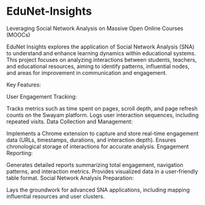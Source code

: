 # EduNet-Insights
Leveraging Social Network Analysis on  Massive  Open Online Courses (MOOCs)

EduNet Insights explores the application of Social Network Analysis (SNA) to understand and enhance learning dynamics within educational systems. This project focuses on analyzing interactions between students, teachers, and educational resources, aiming to identify patterns, influential nodes, and areas for improvement in communication and engagement.

Key Features:

User Engagement Tracking:

Tracks metrics such as time spent on pages, scroll depth, and page refresh counts on the Swayam platform.
Logs user interaction sequences, including repeated visits.
Data Collection and Management:

Implements a Chrome extension to capture and store real-time engagement data (URLs, timestamps, durations, and interaction depth).
Ensures chronological storage of interactions for accurate analysis.
Engagement Reporting:

Generates detailed reports summarizing total engagement, navigation patterns, and interaction metrics.
Provides visualized data in a user-friendly table format.
Social Network Analysis Preparation:

Lays the groundwork for advanced SNA applications, including mapping influential resources and user clusters.
